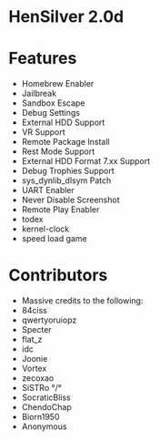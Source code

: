 # HenSilver 2.0d

# Features
- Homebrew Enabler
- Jailbreak
- Sandbox Escape
- Debug Settings
- External HDD Support
- VR Support
- Remote Package Install
- Rest Mode Support
- External HDD Format 7.xx Support
- Debug Trophies Support
- sys_dynlib_dlsym Patch
- UART Enabler
- Never Disable Screenshot
- Remote Play Enabler
- todex 
- kernel-clock 
- speed load game

# Contributors
- Massive credits to the following:
- 84ciss
- qwertyoruiopz
- Specter
- flat_z
- idc
- Joonie
- Vortex
- zecoxao
- SiSTRo °/°
- SocraticBliss
- ChendoChap
- Biorn1950
- Anonymous
